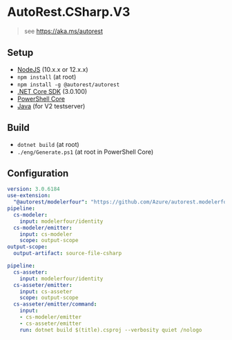 # AutoRest.CSharp.V3
> see https://aka.ms/autorest

## Setup
- [NodeJS](https://nodejs.org/en/) (10.x.x or 12.x.x)
- `npm install` (at root)
- `npm install -g @autorest/autorest`
- [.NET Core SDK](https://dotnet.microsoft.com/download/dotnet-core/3.0) (3.0.100)
- [PowerShell Core](https://github.com/PowerShell/PowerShell/releases/latest)
- [Java](https://www.java.com/en/download/) (for V2 testserver)

## Build
- `dotnet build` (at root)
- `./eng/Generate.ps1` (at root in PowerShell Core)

## Configuration
```yaml
version: 3.0.6184
use-extension:
  "@autorest/modelerfour": "https://github.com/Azure/autorest.modelerfour/releases/download/v4.2.108/autorest-modelerfour-4.2.108.tgz"
pipeline:
  cs-modeler:
    input: modelerfour/identity
  cs-modeler/emitter:
    input: cs-modeler
    scope: output-scope
output-scope:
  output-artifact: source-file-csharp
```

```yaml $(include-csproj)
pipeline:
  cs-asseter:
    input: modelerfour/identity
  cs-asseter/emitter:
    input: cs-asseter
    scope: output-scope
  cs-asseter/emitter/command:
    input:
    - cs-modeler/emitter
    - cs-asseter/emitter
    run: dotnet build $(title).csproj --verbosity quiet /nologo
```
